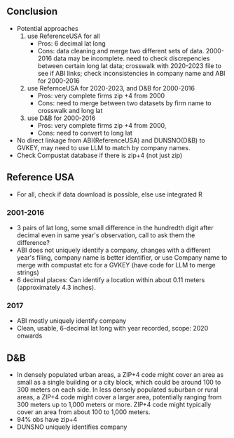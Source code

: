 ## Conclusion
- Potential approaches
  1) use ReferenceUSA for all
     - Pros: 6 decimal lat long
     - Cons: data cleaning and merge two different sets of data. 2000-2016 data may be incomplete. need to check discrepencies between certain long lat data; crosswalk with 2020-2023 file to see if ABI links; check inconsistencies in company name and ABI for 2000-2016
  2) use RefernceUSA for 2020-2023, and D&B for 2000-2016
     - Pros: very complete firms zip +4 from 2000
     - Cons: need to merge between two datasets by firm name to crosswalk and long lat 
  3) use D&B for 2000-2016
     - Pros: very complete firms zip +4 from 2000, 
     - Cons: need to convert to long lat 
- No direct linkage from ABI(ReferenceUSA) and DUNSNO(D&B) to GVKEY, may need to use LLM to match by company names.
- Check Compustat database if there is zip+4 (not just zip)

## Reference USA 
- For all, check if data download is possible, else use integrated R
### 2001-2016
- 3 pairs of lat long, some small difference in the hundredth digit after decimal even in same year's observation, call to ask them the difference?
- ABI does not uniquely identify a company, changes with a different year's filing, company name is better identifier, or use Company name to merge with compustat etc for a GVKEY (have code for LLM to merge strings)
- 6 decimal places: Can identify a location within about 0.11 meters (approximately 4.3 inches).

### 2017
- ABI mostly uniquely identify company
- Clean, usable, 6-decimal lat long with year recorded, scope: 2020 onwards

## D&B
- In densely populated urban areas, a ZIP+4 code might cover an area as small as a single building or a city block, which could be around 100 to 300 meters on each side. In less densely populated suburban or rural areas, a ZIP+4 code might cover a larger area, potentially ranging from 300 meters up to 1,000 meters or more. ZIP+4 code might typically cover an area from about 100 to 1,000 meters.
- 94% obs have zip+4
- DUNSNO uniquely identifies company



     
